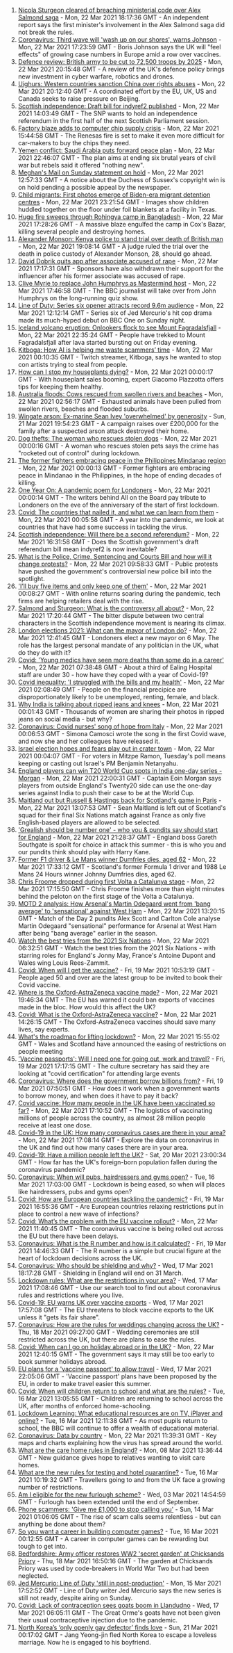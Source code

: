 1. [Nicola Sturgeon cleared of breaching ministerial code over Alex Salmond saga](https://www.bbc.co.uk/news/uk-scotland-scotland-politics-56482878) - Mon, 22 Mar 2021 18:17:36 GMT - An independent report says the first minister's involvement in the Alex Salmond saga did not break the rules.
2. [Coronavirus: Third wave will 'wash up on our shores', warns Johnson](https://www.bbc.co.uk/news/uk-politics-56486067) - Mon, 22 Mar 2021 17:23:59 GMT - Boris Johnson says the UK will "feel effects" of growing case numbers in Europe amid a row over vaccines.
3. [Defence review: British army to be cut to 72,500 troops by 2025](https://www.bbc.co.uk/news/uk-56477900) - Mon, 22 Mar 2021 20:15:48 GMT - A review of the UK's defence policy brings new investment in cyber warfare, robotics and drones.
4. [Uighurs: Western countries sanction China over rights abuses](https://www.bbc.co.uk/news/world-europe-56487162) - Mon, 22 Mar 2021 20:12:40 GMT - A coordinated effort by the EU, UK, US and Canada seeks to raise pressure on Beijing.
5. [Scottish independence: Draft bill for indyref2 published](https://www.bbc.co.uk/news/uk-scotland-scotland-politics-56482881) - Mon, 22 Mar 2021 14:03:49 GMT - The SNP wants to hold an independence referendum in the first half of the next Scottish Parliament session.
6. [Factory blaze adds to computer chip supply crisis](https://www.bbc.co.uk/news/technology-56486242) - Mon, 22 Mar 2021 15:44:58 GMT - The Renesas fire is set to make it even more difficult for car-makers to buy the chips they need.
7. [Yemen conflict: Saudi Arabia puts forward peace plan](https://www.bbc.co.uk/news/world-middle-east-56491503) - Mon, 22 Mar 2021 22:46:07 GMT - The plan aims at ending six brutal years of civil war but rebels said it offered "nothing new".
8. [Meghan's Mail on Sunday statement on hold](https://www.bbc.co.uk/news/uk-56485477) - Mon, 22 Mar 2021 12:57:33 GMT - A notice about the Duchess of Sussex's copyright win is on hold pending a possible appeal by the newspaper.
9. [Child migrants: First photos emerge of Biden-era migrant detention centres](https://www.bbc.co.uk/news/world-us-canada-56491941) - Mon, 22 Mar 2021 23:21:54 GMT - Images show children huddled together on the floor under foil blankets at a facility in Texas.
10. [Huge fire sweeps through Rohingya camp in Bangladesh](https://www.bbc.co.uk/news/56490348) - Mon, 22 Mar 2021 17:28:26 GMT - A massive blaze engulfed the camp in Cox's Bazar, killing several people and destroying homes.
11. [Alexander Monson: Kenya police to stand trial over death of British man](https://www.bbc.co.uk/news/world-africa-56489808) - Mon, 22 Mar 2021 19:08:14 GMT - A judge ruled the trial over the death in police custody of Alexander Monson, 28, should go ahead.
12. [David Dobrik quits app after associate accused of rape](https://www.bbc.co.uk/news/technology-56486137) - Mon, 22 Mar 2021 17:17:31 GMT - Sponsors have also withdrawn their support for the influencer after his former associate was accused of rape.
13. [Clive Myrie to replace John Humphrys as Mastermind host](https://www.bbc.co.uk/news/newsbeat-56484185) - Mon, 22 Mar 2021 17:46:58 GMT - The BBC journalist will take over from John Humphrys on the long-running quiz show.
14. [Line of Duty: Series six opener attracts record 9.6m audience](https://www.bbc.co.uk/news/entertainment-arts-56482757) - Mon, 22 Mar 2021 12:12:14 GMT - Series six of Jed Mercurio's hit cop drama made its much-hyped debut on BBC One on Sunday night.
15. [Iceland volcano eruption: Onlookers flock to see Mount Fagradalsfjall](https://www.bbc.co.uk/news/world-europe-56482798) - Mon, 22 Mar 2021 22:35:24 GMT - People have trekked to Mount Fagradalsfjall after lava started bursting out on Friday evening.
16. [Kitboga: How AI is helping me waste scammers’ time](https://www.bbc.co.uk/news/technology-56458267) - Mon, 22 Mar 2021 00:10:35 GMT - Twitch streamer, Kitboga, says he wanted to stop con artists trying to steal from people.
17. [How can I stop my houseplants dying?](https://www.bbc.co.uk/news/uk-56419276) - Mon, 22 Mar 2021 00:00:17 GMT - With houseplant sales booming, expert Giacomo Plazzotta offers tips for keeping them healthy.
18. [Australia floods: Cows rescued from swollen rivers and beaches](https://www.bbc.co.uk/news/world-australia-56480142) - Mon, 22 Mar 2021 02:56:17 GMT - Exhausted animals have been pulled from swollen rivers, beaches and flooded suburbs.
19. [Wingate arson: Ex-marine Sean Ivey 'overwhelmed' by generosity](https://www.bbc.co.uk/news/uk-england-tees-56475313) - Sun, 21 Mar 2021 19:54:23 GMT - A campaign raises over £200,000 for the family after a suspected arson attack destroyed their home.
20. [Dog thefts: The woman who rescues stolen dogs](https://www.bbc.co.uk/news/uk-england-nottinghamshire-56253889) - Mon, 22 Mar 2021 00:00:16 GMT - A woman who rescues stolen pets says the crime has "rocketed out of control" during lockdown.
21. [The former fighters embracing peace in the Philippines Mindanao region](https://www.bbc.co.uk/news/world-asia-56462199) - Mon, 22 Mar 2021 00:00:13 GMT - Former fighters are embracing peace in Mindanao in the Philippines, in the hope of ending decades of killing.
22. [One Year On: A pandemic poem for Londoners](https://www.bbc.co.uk/news/uk-england-london-56436460) - Mon, 22 Mar 2021 00:00:14 GMT - The writers behind All on the Board pay tribute to Londoners on the eve of the anniversary of the start of first lockdown.
23. [Covid: The countries that nailed it, and what we can learn from them](https://www.bbc.co.uk/news/uk-56455030) - Mon, 22 Mar 2021 00:05:58 GMT - A year into the pandemic, we look at countries that have had some success in tackling the virus.
24. [Scottish independence: Will there be a second referendum?](https://www.bbc.co.uk/news/uk-scotland-scotland-politics-50813510) - Mon, 22 Mar 2021 16:31:58 GMT - Does the Scottish government's draft referendum bill mean indyref2 is now inevitable?
25. [What is the Police, Crime, Sentencing and Courts Bill and how will it change protests?](https://www.bbc.co.uk/news/uk-56400751) - Mon, 22 Mar 2021 09:58:33 GMT - Public protests have pushed the government's controversial new police bill into the spotlight.
26. ['I’ll buy five items and only keep one of them'](https://www.bbc.co.uk/news/explainers-56103106) - Mon, 22 Mar 2021 00:08:27 GMT - With online returns soaring during the pandemic, tech firms are helping retailers deal with the rise.
27. [Salmond and Sturgeon: What is the controversy all about?](https://www.bbc.co.uk/news/uk-scotland-scotland-politics-55996021) - Mon, 22 Mar 2021 17:20:44 GMT - The bitter dispute between two central characters in the Scottish independence movement is nearing its climax.
28. [London elections 2021: What can the mayor of London do?](https://www.bbc.co.uk/news/uk-england-london-56455840) - Mon, 22 Mar 2021 12:41:45 GMT - Londoners elect a new mayor on 6 May. The role has the largest personal mandate of any politician in the UK, what do they do with it?
29. [Covid: 'Young medics have seen more deaths than some do in a career'](https://www.bbc.co.uk/news/uk-england-london-56286593) - Mon, 22 Mar 2021 07:38:48 GMT - About a third of Ealing Hospital staff are under 30 - how have they coped with a year of Covid-19?
30. [Covid inequality: 'I struggled with the bills and my health'](https://www.bbc.co.uk/news/business-56359863) - Mon, 22 Mar 2021 02:08:49 GMT - People on the financial precipice are disproportionately likely to be unemployed, renting, female, and black.
31. [Why India is talking about ripped jeans and knees](https://www.bbc.co.uk/news/world-asia-india-56453929) - Mon, 22 Mar 2021 00:01:43 GMT - Thousands of women are sharing their photos in ripped jeans on social media - but why?
32. [Coronavirus: Covid nurses' song of hope from Italy](https://www.bbc.co.uk/news/world-europe-56368178) - Mon, 22 Mar 2021 00:06:53 GMT - Simona Camosci wrote the song in the first Covid wave, and now she and her colleagues have released it.
33. [Israel election hopes and fears play out in crater town](https://www.bbc.co.uk/news/world-middle-east-56441048) - Mon, 22 Mar 2021 00:04:07 GMT - For voters in Mitzpe Ramon, Tuesday's poll means keeping or casting out Israel's PM Benjamin Netanyahu.
34. [England players can win T20 World Cup spots in India one-day series - Morgan](https://www.bbc.co.uk/sport/cricket/56472575) - Mon, 22 Mar 2021 22:00:31 GMT - Captain Eoin Morgan says players from outside England's Twenty20 side can use the one-day series against India to push their case to be at the World Cup.
35. [Maitland out but Russell & Hastings back for Scotland's game in Paris](https://www.bbc.co.uk/sport/rugby-union/56469834) - Mon, 22 Mar 2021 13:07:53 GMT - Sean Maitland is left out of Scotland's squad for their final Six Nations match against France as only five English-based players are allowed to be selected.
36. ['Grealish should be number one' - who you & pundits say should start for England](https://www.bbc.co.uk/sport/football/56487138) - Mon, 22 Mar 2021 21:28:37 GMT - England boss Gareth Southgate is spoilt for choice in attack this summer - this is who you and our pundits think should play with Harry Kane.
37. [Former F1 driver & Le Mans winner Dumfries dies, aged 62](https://www.bbc.co.uk/sport/formula1/56487859) - Mon, 22 Mar 2021 17:33:12 GMT - Scotland's former Formula 1 driver and 1988 Le Mans 24 Hours winner Johnny Dumfries dies, aged 62.
38. [Chris Froome dropped during first Volta a Catalunya stage](https://www.bbc.co.uk/sport/cycling/56470711) - Mon, 22 Mar 2021 17:15:50 GMT - Chris Froome finishes more than eight minutes behind the peloton on the first stage of the Volta a Catalunya.
39. [MOTD 2 analysis: How Arsenal's Martin Odegaard went from 'bang average' to 'sensational' against West Ham](https://www.bbc.co.uk/sport/av/football/56483327) - Mon, 22 Mar 2021 13:20:15 GMT - Match of the Day 2 pundits Alex Scott and Carlton Cole analyse Martin Odegaard "sensational" performance for Arsenal at West Ham after being "bang average" earlier in the season.
40. [Watch the best tries from the 2021 Six Nations](https://www.bbc.co.uk/sport/av/rugby-union/56477940) - Mon, 22 Mar 2021 06:32:51 GMT - Watch the best tries from the 2021 Six Nations - with starring roles for England's Jonny May, France's Antoine Dupont and Wales wing Louis Rees-Zammit.
41. [Covid: When will I get the vaccine?](https://www.bbc.co.uk/news/health-55045639) - Fri, 19 Mar 2021 10:53:19 GMT - People aged 50 and over are the latest group to be invited to book their Covid vaccine.
42. [Where is the Oxford-AstraZeneca vaccine made?](https://www.bbc.co.uk/news/56483766) - Mon, 22 Mar 2021 19:46:34 GMT - The EU has warned it could ban exports of vaccines made in the bloc. How would this affect the UK?
43. [Covid: What is the Oxford-AstraZeneca vaccine?](https://www.bbc.co.uk/news/health-55302595) - Mon, 22 Mar 2021 14:26:15 GMT - The Oxford-AstraZeneca vaccines should save many lives, say experts.
44. [What's the roadmap for lifting lockdown?](https://www.bbc.co.uk/news/explainers-52530518) - Mon, 22 Mar 2021 15:55:02 GMT - Wales and Scotland have announced the easing of restrictions on people meeting
45. ['Vaccine passports': Will I need one for going out, work and travel?](https://www.bbc.co.uk/news/explainers-55718553) - Fri, 19 Mar 2021 17:17:15 GMT - The culture secretary has said they are looking at "covid certification" for attending large events
46. [Coronavirus: Where does the government borrow billions from?](https://www.bbc.co.uk/news/business-50504151) - Fri, 19 Mar 2021 07:50:51 GMT - How does it work when a government wants to borrow money, and when does it have to pay it back?
47. [Covid vaccine: How many people in the UK have been vaccinated so far?](https://www.bbc.co.uk/news/health-55274833) - Mon, 22 Mar 2021 17:10:52 GMT - The logistics of vaccinating millions of people across the country, as almost 28 million people receive at least one dose.
48. [Covid-19 in the UK: How many coronavirus cases are there in your area?](https://www.bbc.co.uk/news/uk-51768274) - Mon, 22 Mar 2021 17:08:14 GMT - Explore the data on coronavirus in the UK and find out how many cases there are in your area.
49. [Covid-19: Have a million people left the UK?](https://www.bbc.co.uk/news/uk-56435100) - Sat, 20 Mar 2021 23:00:34 GMT - How far has the UK's foreign-born population fallen during the coronavirus pandemic?
50. [Coronavirus: When will pubs, hairdressers and gyms open?](https://www.bbc.co.uk/news/explainers-53349989) - Tue, 16 Mar 2021 17:03:00 GMT - Lockdown is being eased, so when will places like hairdressers, pubs and gyms open?
51. [Covid: How are European countries tackling the pandemic?](https://www.bbc.co.uk/news/explainers-53640249) - Fri, 19 Mar 2021 16:55:36 GMT - Are European countries relaxing restrictions put in place to control a new wave of infections?
52. [Covid: What’s the problem with the EU vaccine rollout?](https://www.bbc.co.uk/news/explainers-52380823) - Mon, 22 Mar 2021 11:40:45 GMT - The coronavirus vaccine is being rolled out across the EU but there have been delays.
53. [Coronavirus: What is the R number and how is it calculated?](https://www.bbc.co.uk/news/health-52473523) - Fri, 19 Mar 2021 14:46:33 GMT - The R number is a simple but crucial figure at the heart of lockdown decisions across the UK.
54. [Coronavirus: Who should be shielding and why?](https://www.bbc.co.uk/news/health-51997151) - Wed, 17 Mar 2021 18:17:28 GMT - Shielding in England will end on 31 March.
55. [Lockdown rules: What are the restrictions in your area?](https://www.bbc.co.uk/news/uk-54373904) - Wed, 17 Mar 2021 17:08:46 GMT - Use our search tool to find out about coronavirus rules and restrictions where you live.
56. [Covid-19: EU warns UK over vaccine exports](https://www.bbc.co.uk/news/45877605) - Wed, 17 Mar 2021 17:57:08 GMT - The EU threatens to block vaccine exports to the UK unless it "gets its fair share".
57. [Coronavirus: How are the rules for weddings changing across the UK?](https://www.bbc.co.uk/news/explainers-52811509) - Thu, 18 Mar 2021 09:27:00 GMT - Wedding ceremonies are still restricted across the UK, but there are plans to ease the rules.
58. [Covid: When can I go on holiday abroad or in the UK?](https://www.bbc.co.uk/news/explainers-52646738) - Mon, 22 Mar 2021 12:40:15 GMT - The government says it may still be too early to book summer holidays abroad.
59. [EU plans for a 'vaccine passport' to allow travel](https://www.bbc.co.uk/news/world-europe-56436910) - Wed, 17 Mar 2021 22:05:06 GMT - 'Vaccine passport' plans have been proposed by the EU, in order to make travel easier this summer.
60. [Covid: When will children return to school and what are the rules?](https://www.bbc.co.uk/news/education-51643556) - Tue, 16 Mar 2021 13:05:55 GMT - Children are returning to school across the UK, after months of enforced home-schooling.
61. [Lockdown Learning: What educational resources are on TV, iPlayer and online?](https://www.bbc.co.uk/news/education-55591821) - Tue, 16 Mar 2021 12:11:38 GMT - As most pupils return to school, the BBC will continue to offer a wealth of educational material.
62. [Coronavirus: Data by country](https://www.bbc.co.uk/news/world-51235105) - Mon, 22 Mar 2021 11:39:31 GMT - Key maps and charts explaining how the virus has spread around the world.
63. [What are the care home rules in England?](https://www.bbc.co.uk/news/explainers-53503712) - Mon, 08 Mar 2021 13:36:44 GMT - New guidance gives hope to relatives wanting to visit care homes.
64. [What are the new rules for testing and hotel quarantine?](https://www.bbc.co.uk/news/explainers-52544307) - Tue, 16 Mar 2021 10:19:32 GMT - Travellers going to and from the UK face a growing number of restrictions.
65. [Am I eligible for the new furlough scheme?](https://www.bbc.co.uk/news/explainers-52135342) - Wed, 03 Mar 2021 14:54:59 GMT - Furlough has been extended until the end of September.
66. [Phone scammers: 'Give me £1,000 to stop calling you'](https://www.bbc.co.uk/news/technology-56334466) - Sun, 14 Mar 2021 01:06:05 GMT - The rise of scam calls seems relentless - but can anything be done about them?
67. [So you want a career in building computer games?](https://www.bbc.co.uk/news/business-56320899) - Tue, 16 Mar 2021 00:12:55 GMT - A career in computer games can be rewarding but tough to get into.
68. [Bedfordshire: Army officer restores WW2 'secret garden' at Chicksands Priory](https://www.bbc.co.uk/news/uk-england-beds-bucks-herts-56442771) - Thu, 18 Mar 2021 16:50:16 GMT - The garden at Chicksands Priory was used by code-breakers in World War Two but had been neglected.
69. [Jed Mercurio: Line of Duty 'still in post-production'](https://www.bbc.co.uk/news/entertainment-arts-56408763) - Mon, 15 Mar 2021 17:52:52 GMT - Line of Duty writer Jed Mercurio says the new series is still not ready, despite airing on Sunday.
70. [Covid: Lack of contraception sees goats boom in Llandudno](https://www.bbc.co.uk/news/uk-wales-56423211) - Wed, 17 Mar 2021 06:05:11 GMT - The Great Orme's goats have not been given their usual contraceptive injection due to the pandemic.
71. [North Korea’s ‘only openly gay defector’ finds love](https://www.bbc.co.uk/news/world-asia-56323825) - Sun, 21 Mar 2021 00:17:02 GMT - Jang Yeong-jin fled North Korea to escape a loveless marriage. Now he is engaged to his boyfriend.
